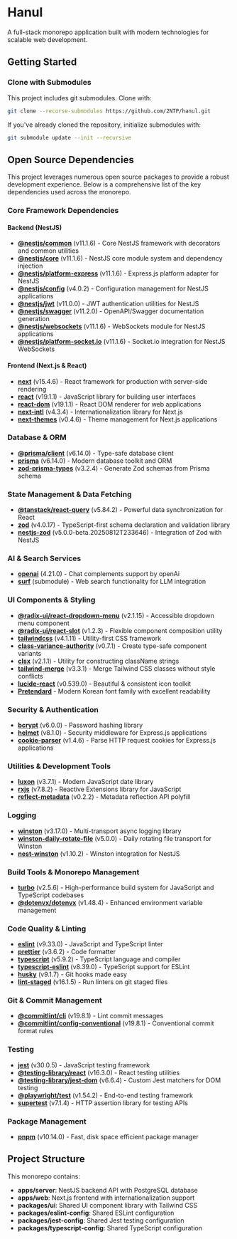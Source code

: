 # Hanul

A full-stack monorepo application built with modern technologies for scalable web development.

## Getting Started

### Clone with Submodules

This project includes git submodules. Clone with:

```bash
git clone --recurse-submodules https://github.com/2NTP/hanul.git
```

If you've already cloned the repository, initialize submodules with:

```bash
git submodule update --init --recursive
```

## Open Source Dependencies

This project leverages numerous open source packages to provide a robust development experience. Below is a comprehensive list of the key dependencies used across the monorepo.

### Core Framework Dependencies

#### Backend (NestJS)

- **[@nestjs/common](https://github.com/nestjs/nest)** (v11.1.6) - Core NestJS framework with decorators and common utilities
- **[@nestjs/core](https://github.com/nestjs/nest)** (v11.1.6) - NestJS core module system and dependency injection
- **[@nestjs/platform-express](https://github.com/nestjs/nest)** (v11.1.6) - Express.js platform adapter for NestJS
- **[@nestjs/config](https://github.com/nestjs/nest)** (v4.0.2) - Configuration management for NestJS applications
- **[@nestjs/jwt](https://github.com/nestjs/nest)** (v11.0.0) - JWT authentication utilities for NestJS
- **[@nestjs/swagger](https://github.com/nestjs/nest)** (v11.2.0) - OpenAPI/Swagger documentation generation
- **[@nestjs/websockets](https://github.com/nestjs/nest)** (v11.1.6) - WebSockets module for NestJS applications
- **[@nestjs/platform-socket.io](https://github.com/nestjs/nest)** (v11.1.6) - Socket.io integration for NestJS WebSockets

#### Frontend (Next.js & React)

- **[next](https://github.com/vercel/next.js)** (v15.4.6) - React framework for production with server-side rendering
- **[react](https://github.com/facebook/react)** (v19.1.1) - JavaScript library for building user interfaces
- **[react-dom](https://github.com/facebook/react)** (v19.1.1) - React DOM renderer for web applications
- **[next-intl](https://github.com/amannn/next-intl)** (v4.3.4) - Internationalization library for Next.js
- **[next-themes](https://github.com/pacocoursey/next-themes)** (v0.4.6) - Theme management for Next.js applications

### Database & ORM

- **[@prisma/client](https://github.com/prisma/prisma)** (v6.14.0) - Type-safe database client
- **[prisma](https://github.com/prisma/prisma)** (v6.14.0) - Modern database toolkit and ORM
- **[zod-prisma-types](https://github.com/chrishoermann/zod-prisma-types)** (v3.2.4) - Generate Zod schemas from Prisma schema

### State Management & Data Fetching

- **[@tanstack/react-query](https://github.com/TanStack/query)** (v5.84.2) - Powerful data synchronization for React
- **[zod](https://github.com/colinhacks/zod)** (v4.0.17) - TypeScript-first schema declaration and validation library
- **[nestjs-zod](https://github.com/risenforces/nestjs-zod)** (v5.0.0-beta.20250812T233646) - Integration of Zod with NestJS

### AI & Search Services

- **[openai](https://github.com/openai/openai-node)** (4.21.0) - Chat complements support by openAi
- **[surf](https://github.com/44za12/surf)** (submodule) - Web search functionality for LLM integration

### UI Components & Styling

- **[@radix-ui/react-dropdown-menu](https://github.com/radix-ui/primitives)** (v2.1.15) - Accessible dropdown menu component
- **[@radix-ui/react-slot](https://github.com/radix-ui/primitives)** (v1.2.3) - Flexible component composition utility
- **[tailwindcss](https://github.com/tailwindlabs/tailwindcss)** (v4.1.11) - Utility-first CSS framework
- **[class-variance-authority](https://github.com/joe-bell/cva)** (v0.7.1) - Create type-safe component variants
- **[clsx](https://github.com/lukeed/clsx)** (v2.1.1) - Utility for constructing className strings
- **[tailwind-merge](https://github.com/dcastil/tailwind-merge)** (v3.3.1) - Merge Tailwind CSS classes without style conflicts
- **[lucide-react](https://github.com/lucide-icons/lucide)** (v0.539.0) - Beautiful & consistent icon toolkit
- **[Pretendard](https://github.com/orioncactus/pretendard)** - Modern Korean font family with excellent readability

### Security & Authentication

- **[bcrypt](https://github.com/kelektiv/node.bcrypt.js)** (v6.0.0) - Password hashing library
- **[helmet](https://github.com/helmetjs/helmet)** (v8.1.0) - Security middleware for Express.js applications
- **[cookie-parser](https://github.com/expressjs/cookie-parser)** (v1.4.6) - Parse HTTP request cookies for Express.js applications

### Utilities & Development Tools

- **[luxon](https://github.com/moment/luxon)** (v3.7.1) - Modern JavaScript date library
- **[rxjs](https://github.com/ReactiveX/rxjs)** (v7.8.2) - Reactive Extensions library for JavaScript
- **[reflect-metadata](https://github.com/rbuckton/reflect-metadata)** (v0.2.2) - Metadata reflection API polyfill

### Logging

- **[winston](https://github.com/winstonjs/winston)** (v3.17.0) - Multi-transport async logging library
- **[winston-daily-rotate-file](https://github.com/winstonjs/winston-daily-rotate-file)** (v5.0.0) - Daily rotating file transport for Winston
- **[nest-winston](https://github.com/gremo/nest-winston)** (v1.10.2) - Winston integration for NestJS

### Build Tools & Monorepo Management

- **[turbo](https://github.com/vercel/turbo)** (v2.5.6) - High-performance build system for JavaScript and TypeScript codebases
- **[@dotenvx/dotenvx](https://github.com/dotenvx/dotenvx)** (v1.48.4) - Enhanced environment variable management

### Code Quality & Linting

- **[eslint](https://github.com/eslint/eslint)** (v9.33.0) - JavaScript and TypeScript linter
- **[prettier](https://github.com/prettier/prettier)** (v3.6.2) - Code formatter
- **[typescript](https://github.com/microsoft/TypeScript)** (v5.9.2) - TypeScript language and compiler
- **[typescript-eslint](https://github.com/typescript-eslint/typescript-eslint)** (v8.39.0) - TypeScript support for ESLint
- **[husky](https://github.com/typicode/husky)** (v9.1.7) - Git hooks made easy
- **[lint-staged](https://github.com/lint-staged/lint-staged)** (v16.1.5) - Run linters on git staged files

### Git & Commit Management

- **[@commitlint/cli](https://github.com/conventional-changelog/commitlint)** (v19.8.1) - Lint commit messages
- **[@commitlint/config-conventional](https://github.com/conventional-changelog/commitlint)** (v19.8.1) - Conventional commit format rules

### Testing

- **[jest](https://github.com/jestjs/jest)** (v30.0.5) - JavaScript testing framework
- **[@testing-library/react](https://github.com/testing-library/react-testing-library)** (v16.3.0) - React testing utilities
- **[@testing-library/jest-dom](https://github.com/testing-library/jest-dom)** (v6.6.4) - Custom Jest matchers for DOM testing
- **[@playwright/test](https://github.com/microsoft/playwright)** (v1.54.2) - End-to-end testing framework
- **[supertest](https://github.com/ladjs/supertest)** (v7.1.4) - HTTP assertion library for testing APIs

### Package Management

- **[pnpm](https://github.com/pnpm/pnpm)** (v10.14.0) - Fast, disk space efficient package manager

## Project Structure

This monorepo contains:

- **apps/server**: NestJS backend API with PostgreSQL database
- **apps/web**: Next.js frontend with internationalization support
- **packages/ui**: Shared UI component library with Tailwind CSS
- **packages/eslint-config**: Shared ESLint configuration
- **packages/jest-config**: Shared Jest testing configuration
- **packages/typescript-config**: Shared TypeScript configuration
